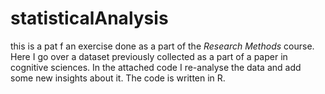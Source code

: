 # statisticalAnalysis
this is a pat f an exercise done as a part of the  _Research Methods_ course.
Here I go over a dataset previously collected as a part of a paper in cognitive sciences.
In the attached code I  re-analyse the data and add some new insights about it.
The code is written in R.
